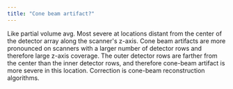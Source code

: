 ```yaml
---
title: "Cone beam artifact?"
---
```

Like partial volume avg. Most severe at locations distant from the center of the detector array along the scanner's z-axis. Cone beam artifacts are more pronounced on scanners with a larger number of detector rows and therefore large z-axis coverage. The outer detector rows are farther from the center than the inner detector rows, and therefore cone-beam artifact is more severe in this location. Correction is cone-beam reconstruction algorithms.

